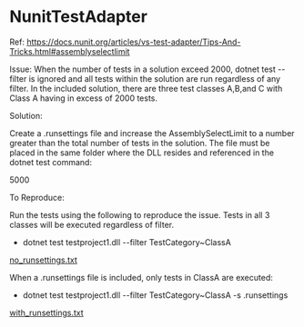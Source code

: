 # NunitTestAdapter
Ref: https://docs.nunit.org/articles/vs-test-adapter/Tips-And-Tricks.html#assemblyselectlimit

Issue: When the number of tests in a solution exceed 2000, dotnet test --filter is ignored and all tests within the solution are run regardless of any filter. 
In the included solution, there are three test classes A,B,and C with Class A having in excess of 2000 tests.

Solution: 

Create a .runsettings file and increase the AssemblySelectLimit to a number greater than the total number of tests in the solution. 
The file must be placed in the same folder where the DLL resides and referenced in the dotnet test command:

<?xml version="1.0" encoding="utf-8"?>
<RunSettings>
  <NUnit>
    <AssemblySelectLimit>5000</AssemblySelectLimit>
  </NUnit>
</RunSettings>

To Reproduce:

Run the tests using the following to reproduce the issue. Tests in all 3 classes will be executed regardless of filter.

- dotnet test testproject1.dll --filter TestCategory~ClassA

[no_runsettings.txt](https://github.com/fenjas/NunitTestAdapter/files/10140870/no_runsettings.txt)


When a .runsettings file is included, only tests in ClassA are executed:

- dotnet test testproject1.dll --filter TestCategory~ClassA -s .runsettings

[with_runsettings.txt](https://github.com/fenjas/NunitTestAdapter/files/10140871/with_runsettings.txt)


